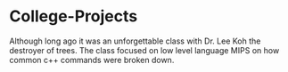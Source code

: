 # College-Projects

Although long ago it was an unforgettable class with Dr. Lee Koh the destroyer of trees. The class focused on low level language MIPS on how common c++ commands were broken down.
